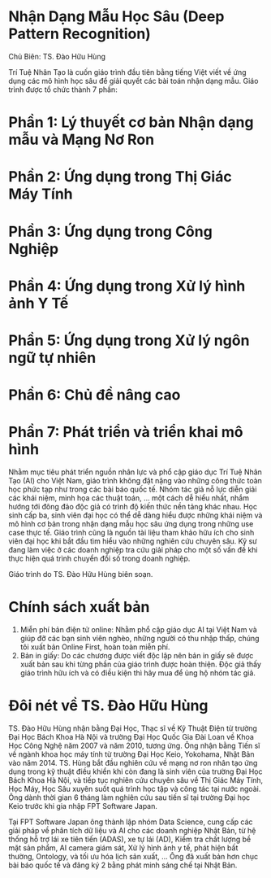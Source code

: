 # Nhận Dạng Mẫu Học Sâu (Deep Pattern Recognition)

Chủ Biên: TS. Đào Hữu Hùng

Trí Tuệ Nhân Tạo là cuốn giáo trình đầu tiên bằng tiếng Việt viết về ứng dụng các mô hình học sâu để giải quyết các bài toán nhận dạng mẫu. Giáo trình được tổ chức thành 7 phần: 

# Phần 1: Lý thuyết cơ bản Nhận dạng mẫu và Mạng Nơ Ron 
# Phần 2: Ứng dụng trong Thị Giác Máy Tính
# Phần 3: Ứng dụng trong Công Nghiệp
# Phần 4: Ứng dụng trong Xử lý hình ảnh Y Tế
# Phần 5: Ứng dụng trong Xử lý ngôn ngữ tự nhiên 
# Phần 6: Chủ đề nâng cao 
# Phần 7: Phát triển và triển khai mô hình 

Nhằm mục tiêu phát triển nguồn nhân lực và phổ cập giáo dục Trí Tuệ Nhân Tạo (AI) cho Việt Nam, giáo trình không đặt nặng vào những công thức toàn học phức tạp như trong các bài báo quốc tế. Nhóm tác giả nỗ lực diễn giải các khái niệm, minh họa các thuật toán, ... một cách dễ hiểu nhất, nhắm hướng tới đông đảo độc giả có trình độ kiến thức nền tảng khác nhau. Học sinh cấp ba, sinh viên đại học có thể dễ dàng hiểu được những khái niệm và mô hình cơ bản trong nhận dạng mẫu học sâu ứng dụng trong những use case thực tế. Giáo trình cũng là nguồn tài liệu tham khảo hữu ích cho sinh viên đại học khi bắt đầu tìm hiểu vào những nghiên cứu chuyên sâu. Kỹ sư đang làm việc ở các doanh nghiệp tra cứu giải pháp cho một số vấn đề khi thực hiện quá trình chuyển đổi số trong doanh nghiệp. 

Giáo trình do TS. Đào Hữu Hùng biên soạn.  

# Chính sách xuất bản

1. Miễn phí bản điện tử online: Nhằm phổ cập giáo dục AI tại Việt Nam và giúp đỡ các bạn sinh viên nghèo, những người có thu nhập thấp, chúng tôi xuất bản Online First, hoàn toàn miễn phí.
2. Bản in giấy: Do các chương được viết độc lập nên bản in giấy sẽ được xuất bản sau khi từng phần của giáo trình được hoàn thiện. Độc giả thấy giáo trình hữu ích và có điều kiện thì hãy mua để ủng hộ nhóm tác giả. 

# Đôi nét về TS. Đào Hữu Hùng 

TS. Đào Hữu Hùng nhận bằng Đại Học, Thạc sĩ về Kỹ Thuật Điện từ trường Đại Học Bách Khoa Hà Nội và trường Đại Học Quốc Gia Đài Loan về Khoa Học Công Nghệ năm 2007 và năm 2010, tương ứng. Ông nhận bằng Tiến sĩ về ngành khoa học máy tính từ trường Đại Học Keio, Yokohama, Nhật Bản vào năm 2014. TS. Hùng bắt đầu nghiên cứu về mạng nơ ron nhân tạo ứng dụng trong kỹ thuật điều khiển khi còn đang là sinh viên của trường Đại Học Bách Khoa Hà Nội, và tiếp tục nghiên cứu chuyên sâu về Thị Giác Máy Tính, Học Máy, Học Sâu xuyên suốt quá trình học tập và công tác tại nước ngoài. Ông dành thời gian 6 tháng làm nghiên cứu sau tiến sĩ tại trường Đại học Keio trước khi gia nhập FPT Software Japan. 

Tại FPT Software Japan ông thành lập nhóm Data Science, cung cấp các giải pháp về phân tích dữ liệu và AI cho các doanh nghiệp Nhật Bản, từ hệ thống hỗ trợ lái xe tiên tiến (ADAS), xe tự lái (AD), Kiểm tra chất lượng bề mặt sản phẩm, AI camera giám sát, Xử lý hình ảnh y tế, phát hiện bất thường, Ontology, và tối ưu hóa lịch sản xuất, ... Ông đã xuất bản hơn chục bài báo quốc tế và đăng ký 2 bằng phát minh sáng chế tại Nhật Bản. 
